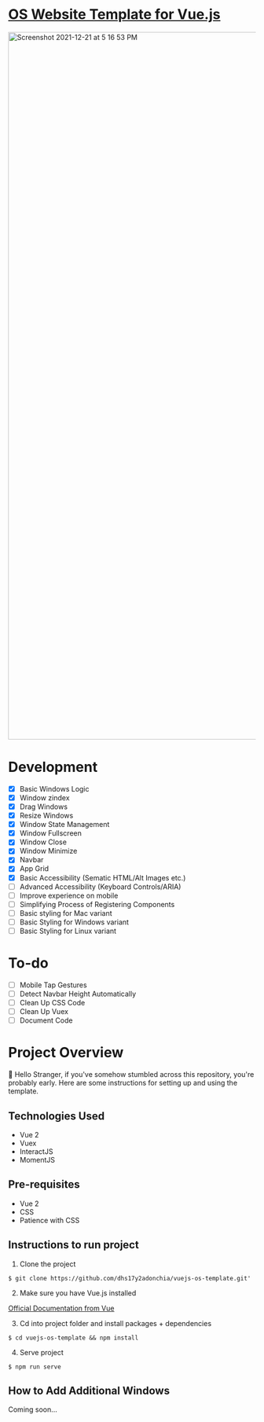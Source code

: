 # [OS Website Template for Vue.js](https://thirsty-wright-cae0f8.netlify.app/)

<img width="1440" alt="Screenshot 2021-12-21 at 5 16 53 PM" src="https://user-images.githubusercontent.com/24926784/146904065-05513a29-261b-4f35-b952-5bde1599a35d.png"/>

# Development
- [x] Basic Windows Logic
- [x] Window zindex
- [x] Drag Windows
- [x] Resize Windows
- [x] Window State Management
- [x] Window Fullscreen
- [x] Window Close
- [x] Window Minimize
- [x] Navbar
- [x] App Grid
- [x] Basic Accessibility (Sematic HTML/Alt Images etc.)
- [ ] Advanced Accessibility (Keyboard Controls/ARIA)
- [ ] Improve experience on mobile
- [ ] Simplifying Process of Registering Components
- [ ] Basic styling for Mac variant
- [ ] Basic Styling for Windows variant
- [ ] Basic Styling for Linux variant

# To-do
- [ ] Mobile Tap Gestures
- [ ] Detect Navbar Height Automatically
- [ ] Clean Up CSS Code
- [ ] Clean Up Vuex
- [ ] Document Code

# Project Overview
👋 Hello Stranger, if you've somehow stumbled across this repository, you're probably early. Here are some instructions for setting up and using the template.

## Technologies Used
- Vue 2
- Vuex 
- InteractJS
- MomentJS

## Pre-requisites
- Vue 2 
- CSS 
- Patience with CSS

## Instructions to run project

1. Clone the project

```
$ git clone https://github.com/dhs17y2adonchia/vuejs-os-template.git'
```


2. Make sure you have Vue.js installed 

[Official Documentation from Vue](https://vuejs.org/v2/guide/installation.html)


3. Cd into project folder and install packages + dependencies


```
$ cd vuejs-os-template && npm install
```

4. Serve project

```
$ npm run serve
```

## How to Add Additional Windows 

Coming soon...
